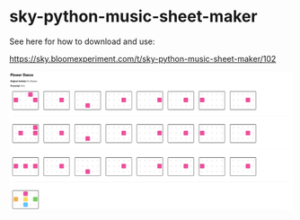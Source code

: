 # sky-python-music-sheet-maker

See here for how to download and use:

https://sky.bloomexperiment.com/t/sky-python-music-sheet-maker/102

![Flower Dance intro music sheet](https://raw.githubusercontent.com/sky-music/sky-python-music-sheet-maker/master/images/flower_dance_intro.png)
